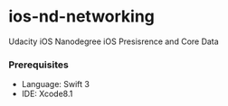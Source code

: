 # ios-nd-networking

Udacity iOS Nanodegree iOS Presisrence and Core Data

### Prerequisites

* Language: Swift 3
* IDE: Xcode8.1